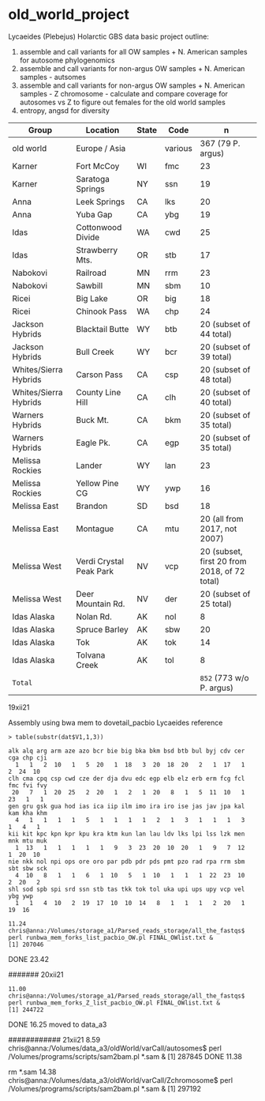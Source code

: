 # old_world_project
Lycaeides (Plebejus) Holarctic GBS data
basic project outline:
1. assemble and call variants for all OW samples + N. American samples for autosome phylogenomics
2. assemble and call variants for non-argus OW samples + N. American samples - autsomes 
3. assemble and call variants for non-argus OW samples + N. American samples - Z chromosome - calculate and compare coverage for autosomes vs Z to figure out females for the old world samples
4. entropy, angsd for diversity

| Group | Location | State | Code | n |
|-------|----------|-------|------|---|
| old world| Europe /  Asia|  | various | 367 (79 P. argus)|
| Karner | Fort McCoy | WI | fmc | 23 |
| Karner | Saratoga Springs | NY | ssn | 19 |
| Anna | Leek Springs | CA | lks | 20 |
| Anna | Yuba Gap| CA | ybg | 19 |
| Idas | Cottonwood Divide| WA | cwd | 25 |
| Idas | Strawberry Mts.| OR | stb | 17 |
| Nabokovi | Railroad| MN | rrm | 23 |
| Nabokovi | Sawbill| MN | sbm | 10 |
| Ricei | Big Lake| OR | big | 18 |
| Ricei | Chinook Pass| WA | chp | 24 |
| Jackson Hybrids | Blacktail Butte| WY | btb | 20 (subset of 44 total) |
| Jackson Hybrids | Bull Creek| WY | bcr | 20 (subset of 39 total) |
| Whites/Sierra Hybrids | Carson Pass| CA | csp | 20 (subset of 48 total) |
| Whites/Sierra Hybrids | County Line Hill| CA | clh | 20 (subset of 40 total) |
| Warners Hybrids | Buck Mt.| CA | bkm | 20 (subset of 35 total) |
| Warners Hybrids | Eagle Pk.| CA | egp | 20 (subset of 35 total) |
| Melissa Rockies | Lander| WY | lan | 23 |
| Melissa Rockies | Yellow Pine CG| WY | ywp | 16 |
| Melissa East | Brandon| SD | bsd | 18 |
| Melissa East | Montague| CA | mtu | 20 (all from 2017, not 2007) |
| Melissa West | Verdi Crystal Peak Park| NV | vcp | 20 (subset, first 20 from 2018, of 72 total) |
| Melissa West | Deer Mountain Rd.| NV | der | 20 (subset of 25 total) |
| Idas Alaska | Nolan Rd.| AK | nol | 8 |
| Idas Alaska | Spruce Barley| AK | sbw | 20 |
| Idas Alaska | Tok| AK | tok | 14 |
| Idas Alaska | Tolvana Creek| AK | tol | 8 |
| `Total` | |  | | `852` (773 w/o P. argus)|

19xii21

Assembly using bwa mem to dovetail_pacbio Lycaeides reference

```
> table(substr(dat$V1,1,3))

alk alq arg arm aze azo bcr bie big bka bkm bsd btb bul byj cdv cer cga chp cji 
  1   1   2  10   1   5  20   1  18   3  20  18  20   2   1  17   1   2  24  10 
clh cma cpq csp cwd cze der dja dvu edc egp elb elz erb erm fcg fcl fmc fvi fvy 
 20   7   1  20  25   2  20   1   2   1  20   8   1   5  11  10   1  23   1   1 
gen gru gsk gua hod ias ica iip ilm imo ira iro ise jas jav jpa kal kam kha khm 
  4   1   1   1   1   5   1   1   1   1   2   1   3   1   1   1   3   1   4   1 
kii kit kpc kpn kpr kpu kra ktm kun lan lau ldv lks lpi lss lzk men mnk mtu muk 
  1  13   1   1   1   1   1   9   3  23  20  10  20   1   9   7  12   1  20  10 
nie nkk nol npi ops ore oro par pdb pdr pds pmt pzo rad rpa rrm sbm sbt sbw sck 
  4  10   8   1   1   6   1  10   5   1  10   1   1   1  22  23  10   2  20   2 
shl sod spb spi srd ssn stb tas tkk tok tol uka upi ups upy vcp vel ybg ywp 
  1   1   4  10   2  19  17  10  10  14   8   1   1   1   2  20   1  19  16 

```
```
11.24
chris@anna:/Volumes/storage_a1/Parsed_reads_storage/all_the_fastqs$ perl runbwa_mem_forks_list_pacbio_OW.pl FINAL_OWlist.txt &
[1] 207046
```
DONE 23.42

####### 20xii21
```
11.00
chris@anna:/Volumes/storage_a1/Parsed_reads_storage/all_the_fastqs$ perl runbwa_mem_forks_Z_list_pacbio_OW.pl FINAL_OWlist.txt &
[1] 244722
```
DONE 16.25
moved to data_a3

############ 21xii21
8.59
chris@anna:/Volumes/data_a3/oldWorld/varCall/autosomes$ perl /Volumes/programs/scripts/sam2bam.pl *.sam &
[1] 287845
DONE 11.38

rm *.sam
14.38 
chris@anna:/Volumes/data_a3/oldWorld/varCall/Zchromosome$ perl /Volumes/programs/scripts/sam2bam.pl *.sam &
[1] 297192

